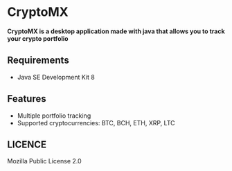 # CryptoMX

**CryptoMX is a desktop application made with java that allows you to track your crypto portfolio**

## Requirements

* Java SE Development Kit 8

## Features

* Multiple portfolio tracking
* Supported cryptocurrencies: BTC, BCH, ETH, XRP, LTC

## LICENCE

Mozilla Public License 2.0

